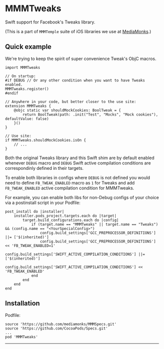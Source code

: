 # MMMTweaks

Swift support for Facebook's Tweaks library.

(This is a part of `MMMTemple` suite of iOS libraries we use at [MediaMonks](https://www.mediamonks.com/).)

## Quick example

We're trying to keep the spirit of super convenience Tweak's ObjC macros. 

	import MMMTweaks
	
	// On startup:
	#if DEBUG // Or any other condition when you want to have Tweaks enabled.
	MMMTweaks.register()
	#endif
	
	// Anywhere in your code, but better closer to the use site:
	extension MMMTweaks {
		@objc static var shouldMockCookies: BoolTweak = {
			return BoolTweak(path: .init("Test", "Mocks", "Mock cookies"), defaultValue: false)
		}()
	}
	
	// Use site:
	if MMMTweaks.shouldMockCookies.isOn {
		// ...
	}

Both the original Tweaks library and this Swift shim are by default enabled whenever `DEBUG` macro and `DEBUG` Swift active compilation conditions are correspondinly defined in their targets. 

To enable both libraries in configs where `DEBUG` is not defined you would need to define `FB_TWEAK_ENABLED` macro as `1` for Tweaks and add `FB_TWEAK_ENABLED` active compilation condition for MMMTweaks.

For example, you can enable both libs for non-Debug configs of your choice via a postinstall script in your Podfile:

	post_install do |installer|
		installer.pods_project.targets.each do |target|
			target.build_configurations.each do |config|
				if (target.name == "MMMTweaks" || target.name == "Tweaks") && (config.name == "<YourSpecialConfig>")
					config.build_settings['GCC_PREPROCESSOR_DEFINITIONS'] ||= ['$(inherited)']
					config.build_settings['GCC_PREPROCESSOR_DEFINITIONS'] << 'FB_TWEAK_ENABLED=1'
					config.build_settings['SWIFT_ACTIVE_COMPILATION_CONDITIONS'] ||= ['$(inherited)']
					config.build_settings['SWIFT_ACTIVE_COMPILATION_CONDITIONS'] << 'FB_TWEAK_ENABLED'
				end
			end
		end
	end


## Installation

Podfile:

```
source 'https://github.com/mediamonks/MMMSpecs.git'
source 'https://github.com/CocoaPods/Specs.git'
...
pod 'MMMTweaks'
```

---

